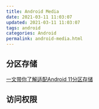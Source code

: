 ```yaml
---
title: Android Media
date: 2021-03-11 11:03:07
updated: 2021-03-11 11:03:07
tags: android
categories: Android
permalink: android-media.html
---
```


## 分区存储

[一文带你了解适配Android 11分区存储](https://mp.weixin.qq.com/s/twLXbCQHL-NPfR23yzjh4g)

## 访问权限

